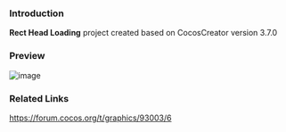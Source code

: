### Introduction
**Rect Head Loading** project created based on CocosCreator version 3.7.0

### Preview
![image](../../../gif/202206/2022063001.gif)

### Related Links
https://forum.cocos.org/t/graphics/93003/6
